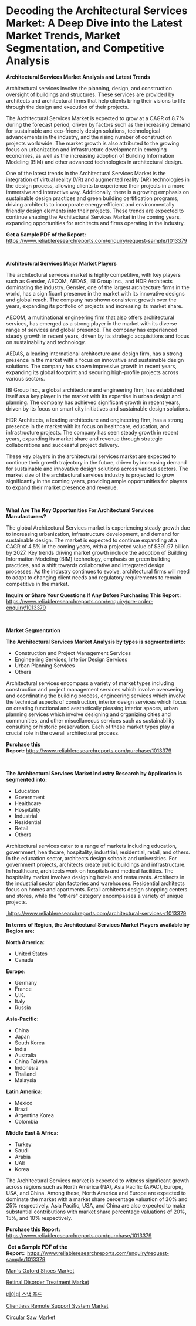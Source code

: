 <p><h1>Decoding the Architectural Services Market: A Deep Dive into the Latest Market Trends, Market Segmentation, and Competitive Analysis</h1></p><p><strong>Architectural Services Market Analysis and Latest Trends</strong></p>
<p><p>Architectural services involve the planning, design, and construction oversight of buildings and structures. These services are provided by architects and architectural firms that help clients bring their visions to life through the design and execution of their projects.</p><p>The Architectural Services Market is expected to grow at a CAGR of 8.7% during the forecast period, driven by factors such as the increasing demand for sustainable and eco-friendly design solutions, technological advancements in the industry, and the rising number of construction projects worldwide. The market growth is also attributed to the growing focus on urbanization and infrastructure development in emerging economies, as well as the increasing adoption of Building Information Modeling (BIM) and other advanced technologies in architectural design.</p><p>One of the latest trends in the Architectural Services Market is the integration of virtual reality (VR) and augmented reality (AR) technologies in the design process, allowing clients to experience their projects in a more immersive and interactive way. Additionally, there is a growing emphasis on sustainable design practices and green building certification programs, driving architects to incorporate energy-efficient and environmentally friendly design elements into their projects. These trends are expected to continue shaping the Architectural Services Market in the coming years, expanding opportunities for architects and firms operating in the industry.</p></p>
<p><strong>Get a Sample PDF of the Report:&nbsp;</strong> <a href="https://www.reliableresearchreports.com/enquiry/request-sample/1013379">https://www.reliableresearchreports.com/enquiry/request-sample/1013379</a></p>
<p>&nbsp;</p>
<p><strong>Architectural Services Major Market Players</strong></p>
<p><p>The architectural services market is highly competitive, with key players such as Gensler, AECOM, AEDAS, IBI Group Inc., and HDR Architects dominating the industry. Gensler, one of the largest architecture firms in the world, has a significant presence in the market with its innovative designs and global reach. The company has shown consistent growth over the years, expanding its portfolio of projects and increasing its market share.</p><p>AECOM, a multinational engineering firm that also offers architectural services, has emerged as a strong player in the market with its diverse range of services and global presence. The company has experienced steady growth in recent years, driven by its strategic acquisitions and focus on sustainability and technology.</p><p>AEDAS, a leading international architecture and design firm, has a strong presence in the market with a focus on innovative and sustainable design solutions. The company has shown impressive growth in recent years, expanding its global footprint and securing high-profile projects across various sectors.</p><p>IBI Group Inc., a global architecture and engineering firm, has established itself as a key player in the market with its expertise in urban design and planning. The company has achieved significant growth in recent years, driven by its focus on smart city initiatives and sustainable design solutions.</p><p>HDR Architects, a leading architecture and engineering firm, has a strong presence in the market with its focus on healthcare, education, and infrastructure projects. The company has seen steady growth in recent years, expanding its market share and revenue through strategic collaborations and successful project delivery.</p><p>These key players in the architectural services market are expected to continue their growth trajectory in the future, driven by increasing demand for sustainable and innovative design solutions across various sectors. The market size of the architectural services industry is projected to grow significantly in the coming years, providing ample opportunities for players to expand their market presence and revenue.</p></p>
<p>&nbsp;</p>
<p><strong>What Are The Key Opportunities For Architectural Services Manufacturers?</strong></p>
<p><p>The global Architectural Services market is experiencing steady growth due to increasing urbanization, infrastructure development, and demand for sustainable design. The market is expected to continue expanding at a CAGR of 4.5% in the coming years, with a projected value of $391.97 billion by 2027. Key trends driving market growth include the adoption of Building Information Modeling (BIM) technology, emphasis on green building practices, and a shift towards collaborative and integrated design processes. As the industry continues to evolve, architectural firms will need to adapt to changing client needs and regulatory requirements to remain competitive in the market.</p></p>
<p><strong>Inquire or Share Your Questions If Any Before Purchasing This Report:</strong> <a href="https://www.reliableresearchreports.com/enquiry/pre-order-enquiry/1013379">https://www.reliableresearchreports.com/enquiry/pre-order-enquiry/1013379</a></p>
<p>&nbsp;</p>
<p><strong>Market Segmentation</strong></p>
<p><strong>The Architectural Services Market Analysis by types is segmented into:</strong></p>
<p><ul><li>Construction and Project Management Services</li><li>Engineering Services, Interior Design Services</li><li>Urban Planning Services</li><li>Others</li></ul></p>
<p><p>Architectural services encompass a variety of market types including construction and project management services which involve overseeing and coordinating the building process, engineering services which involve the technical aspects of construction, interior design services which focus on creating functional and aesthetically pleasing interior spaces, urban planning services which involve designing and organizing cities and communities, and other miscellaneous services such as sustainability consulting or historic preservation. Each of these market types play a crucial role in the overall architectural process.</p></p>
<p><strong>Purchase this Report:&nbsp;</strong><a href="https://www.reliableresearchreports.com/purchase/1013379">https://www.reliableresearchreports.com/purchase/1013379</a></p>
<p>&nbsp;</p>
<p><strong>The Architectural Services Market Industry Research by Application is segmented into:</strong></p>
<p><ul><li>Education</li><li>Government</li><li>Healthcare</li><li>Hospitality</li><li>Industrial</li><li>Residential</li><li>Retail</li><li>Others</li></ul></p>
<p><p>Architectural services cater to a range of markets including education, government, healthcare, hospitality, industrial, residential, retail, and others. In the education sector, architects design schools and universities. For government projects, architects create public buildings and infrastructure. In healthcare, architects work on hospitals and medical facilities. The hospitality market involves designing hotels and restaurants. Architects in the industrial sector plan factories and warehouses. Residential architects focus on homes and apartments. Retail architects design shopping centers and stores, while the "others" category encompasses a variety of unique projects.</p></p>
<p><a href="https://www.reliableresearchreports.com/architectural-services-r1013379">&nbsp;https://www.reliableresearchreports.com/architectural-services-r1013379</a></p>
<p><strong>In terms of Region, the Architectural Services Market Players available by Region are:</strong></p>
<p>
    <p> <strong> North America: </strong>
        <ul>
            <li>United States</li>
            <li>Canada</li>
        </ul>
        </p> 
    <p> <strong> Europe: </strong>
        <ul>
            <li>Germany</li>
            <li>France</li>
            <li>U.K.</li>
            <li>Italy</li>
            <li>Russia</li>
        </ul>
        </p> 
    <p> <strong> Asia-Pacific: </strong>
        <ul>
            <li>China</li>
            <li>Japan</li>
            <li>South Korea</li>
            <li>India</li>
            <li>Australia</li>
            <li>China Taiwan</li>
            <li>Indonesia</li>
            <li>Thailand</li>
            <li>Malaysia</li>
        </ul>
        </p> 
    <p> <strong> Latin America: </strong>
        <ul>
            <li>Mexico</li>
            <li>Brazil</li>
            <li>Argentina Korea</li>
            <li>Colombia</li>
        </ul>
        </p> 
    <p> <strong> Middle East & Africa: </strong>
        <ul>
            <li>Turkey</li>
            <li>Saudi</li>
            <li>Arabia</li>
            <li>UAE</li>
            <li>Korea</li>
        </ul>
    </p>
    </p>
<p><p>The Architectural Services market is expected to witness significant growth across regions such as North America (NA), Asia Pacific (APAC), Europe, USA, and China. Among these, North America and Europe are expected to dominate the market with a market share percentage valuation of 30% and 25% respectively. Asia Pacific, USA, and China are also expected to make substantial contributions with market share percentage valuations of 20%, 15%, and 10% respectively.</p></p>
<p><strong>Purchase this Report: </strong><a href="https://www.reliableresearchreports.com/purchase/1013379">https://www.reliableresearchreports.com/purchase/1013379</a></p>
<p>&nbsp;<strong>Get a Sample PDF of the Report:&nbsp;&nbsp;</strong><a href="https://www.reliableresearchreports.com/enquiry/request-sample/1013379">https://www.reliableresearchreports.com/enquiry/request-sample/1013379</a></p>
<p><strong></strong></p>
<p><p><a href="https://www.linkedin.com/pulse/mans-oxford-shoes-market-analysis-report-global-insights-zom6e?trackingId=KThWgUEdS%2B6CCW%2BrzKp0VQ%3D%3D">Man`s Oxford Shoes Market</a></p><p><a href="https://github.com/khlifeservices/Market-Research-Report-List-1/blob/main/retinal-disorder-treatment-market.md">Retinal Disorder Treatment Market</a></p><p><a href="https://github.com/muchswr/Market-Research-Report-List-2/blob/main/373159980351.md">베이비 스낵 푸드</a></p><p><a href="https://www.linkedin.com/pulse/exploring-clientless-remote-support-system-market-dynamics-global-8fxie?trackingId=tgjlE026SZSnLSA3OnWx9A%3D%3D">Clientless Remote Support System Market</a></p><p><a href="https://medium.com/@pinkierau13/global-circular-saw-market-focus-on-product-type-corded-circular-saw-cordless-circular-saw-end-e80db4b216be">Circular Saw Market</a></p></p>